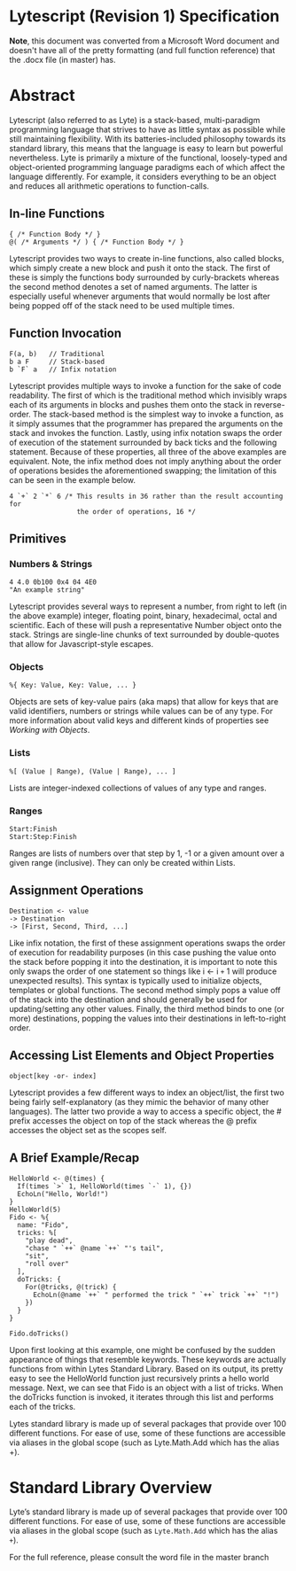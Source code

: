 # Lytescript (Revision 1) Specification

**Note**, this document was converted from a Microsoft Word document and doesn't have all of the pretty formatting (and full function reference) that the .docx file (in master) has.

# Abstract
Lytescript (also referred to as Lyte) is a stack-based, multi-paradigm programming language that strives to have as little syntax as possible while still maintaining flexibility. With its batteries-included philosophy towards its standard library, this means that the language is easy to learn but powerful nevertheless. Lyte is primarily a mixture of the functional, loosely-typed and object-oriented programming language paradigms each of which affect the language differently. For example, it considers everything to be an object and reduces all arithmetic operations to function-calls.

## In-line Functions

    { /* Function Body */ }
    @( /* Arguments */ ) { /* Function Body */ }

Lytescript provides two ways to create in-line functions, also called blocks, which simply create a new block and push it onto the stack. The first of these is simply the functions body surrounded by curly-brackets whereas the second method denotes a set of named arguments. The latter is especially useful whenever arguments that would normally be lost after being popped off of the stack need to be used multiple times.

## Function Invocation

    F(a, b)   // Traditional
    b a F     // Stack-based
    b `F` a   // Infix notation

Lytescript provides multiple ways to invoke a function for the sake of code readability. The first of which is the traditional method which invisibly wraps each of its arguments in blocks and pushes them onto the stack in reverse-order. The stack-based method is the simplest way to invoke a function, as it simply assumes that the programmer has prepared the arguments on the stack and invokes the function. Lastly, using infix notation swaps the order of execution of the statement surrounded by back ticks and the following statement. Because of these properties, all three of the above examples are equivalent. Note, the infix method does not imply anything about the order of operations besides the aforementioned swapping; the limitation of this can be seen in the example below.

    4 `+` 2 `*` 6 /* This results in 36 rather than the result accounting for
                     the order of operations, 16 */

## Primitives

### Numbers & Strings

    4 4.0 0b100 0x4 04 4E0
    "An example string"

Lytescript provides several ways to represent a number, from right to left (in the above example) integer, floating point, binary, hexadecimal, octal and scientific. Each of these will push a representative Number object onto the stack. Strings are single-line chunks of text surrounded by double-quotes that allow for Javascript-style escapes.

### Objects

    %{ Key: Value, Key: Value, ... }

Objects are sets of key-value pairs (aka maps) that allow for keys that are valid identifiers, numbers or strings while values can be of any type. For more information about valid keys and different kinds of properties see _Working with Objects_.

### Lists

    %[ (Value | Range), (Value | Range), ... ]

Lists are integer-indexed collections of values of any type and ranges.

### Ranges

    Start:Finish
    Start:Step:Finish

Ranges are lists of numbers over that step by 1, -1 or a given amount over a given range (inclusive). They can only be created within Lists.

## Assignment Operations

    Destination <- value
    -> Destination
    -> [First, Second, Third, ...]

Like infix notation, the first of these assignment operations swaps the order of execution for readability purposes (in this case pushing the value onto the stack before popping it into the destination, it is important to note this only swaps the order of one statement so things like i <\- i `+` 1 will produce unexpected results). This syntax is typically used to initialize objects, templates or global functions. The second method simply pops a value off of the stack into the destination and should generally be used for updating/setting any other values. Finally, the third method binds to one (or more) destinations, popping the values into their destinations in left-to-right order.  

## Accessing List Elements and Object Properties

    object[key -or- index]

Lytescript provides a few different ways to index an object/list, the first two being fairly self-explanatory (as they mimic the behavior of many other languages). The latter two provide a way to access a specific object, the # prefix accesses the object on top of the stack whereas the @ prefix accesses the object set as the scopes self.

## A Brief Example/Recap

    HelloWorld <- @(times) {
      If(times `>` 1, HelloWorld(times `-` 1), {})
      EchoLn("Hello, World!")
    }
    HelloWorld(5)
    Fido <- %{
      name: "Fido",
      tricks: %[
        "play dead",
        "chase " `++` @name `++` "'s tail",
        "sit",
        "roll over"
      ],
      doTricks: {
        For(@tricks, @(trick) {
          EchoLn(@name `++` " performed the trick " `++` trick `++` "!")
        })
      }
    }
    
    Fido.doTricks()

Upon first looking at this example, one might be confused by the sudden appearance of things that resemble keywords. These keywords are actually functions from within Lytes Standard Library. Based on its output, its pretty easy to see the HelloWorld function just recursively prints a hello world message. Next, we can see that Fido is an object with a list of tricks. When the doTricks function is invoked, it iterates through this list and performs each of the tricks.

Lytes standard library is made up of several packages that provide over 100 different functions. For ease of use, some of these functions are accessible via aliases in the global scope (such as Lyte.Math.Add which has the alias +).

# Standard Library Overview

Lyte’s standard library is made up of several packages that provide over 100 different functions. For ease of use, some of these functions are accessible via aliases in the global scope (such as `Lyte.Math.Add` which has the alias `+`).

For the full reference, please consult the word file in the master branch
